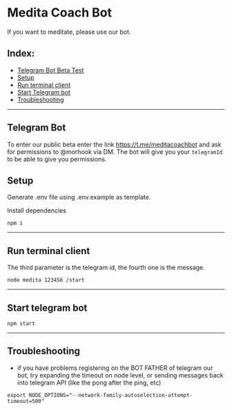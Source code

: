 # Medita Coach Bot

If you want to meditate, please use our bot. 

## Index:
* [Telegram Bot Beta Test](#telegram-bot)
* [Setup](#setup)
* [Run terminal client](#run-terminal-cli)
* [Start Telegram bot](#start-telegram-bot)
* [Troubleshooting](#troubleshooting)

------

## <a name="telegram-bot"></a> Telegram Bot

To enter our public beta enter the link https://t.me/meditacoachbot and ask for permissions to @morhook via DM. The bot will give you your `telegramId` to be able to give you permissions.

## <a name="setup"></a> Setup

Generate .env file using .env.example as template.

Install dependencies
```
npm i
```

------

## <a name="run-terminal-cli"></a> Run terminal client

The third parameter is the telegram id, the fourth one is the message.

```
node medita 123456 /start
```

------

## <a name="start-telegram-bot"></a> Start telegram bot

```
npm start
```

------

## <a name="troubleshooting"></a> Troubleshooting

* if you have problems registering on the BOT FATHER of telegram our bot, try expanding the timeout on node level, or sending messages back into telegram API (like the pong after the ping, etc)

```
export NODE_OPTIONS="--network-family-autoselection-attempt-timeout=500"
```

